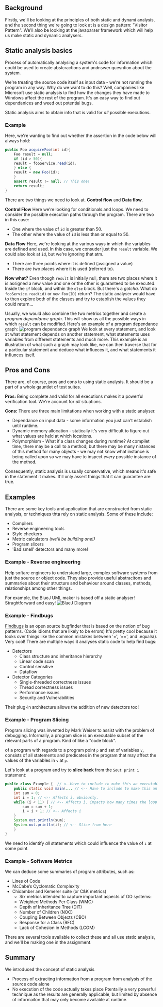 ## Background
Firstly, we'll be looking at the principles of both static and dynami analysis, and the second thing we're going to look at is a design pattern: "Visitor Pattern".
We'll also be looking at the javaparser framework which will help us make static and dynamic analysers.

## Static analysis basics
Process of automatically analysing a system's code for information which could be used to create abstcractions and andnswer quesntion about the system.

We're treating the source code itself as input data - we're not running the program in any way. Why do we want to do this? Well, companies like Microsoft use static analysis to find how the changes they have made to Windows affect the rest of the program. It's an easy way to find out dependanices and weed out potential bugs.

Static analysis aims to obtain info that is valid for *all* possible executions.

### Example
Here, we're wanting to find out whether the assertion in the code below will always hold:
```java
public Foo acquireFoo(int id){
	Foo result = null;
	if (id > 50){
	result = fooService.read(id);
	} else {
	result = new Foo(id);
	}
	assert result != null; // This one!
	return result;
}
```
There are two things we need to look at. **Control flow** and **Data flow.** 

**Control Flow**
Here we're looking for conditionals and loops.
We need to consider the possible execution paths through the program. There are two in this case:
* One where the value of `id` is greater than 50.
* The other where the value of `id` is less than or equal to 50.

**Data Flow**
Here, we're looking at the various ways in which the variables are defined and used. In this case, we consuder just the `result` variable. We could also look at `id`, but we're ignoring that atm.
* There are three points where it is defined (assigned a value)
* There are two places where it is used (referred to).

**Now what?**
Even though `result` is initially null, there are two places where it is assigned a new value and one or the other is guaranteed to be executed. Inside the `if` block, and within the `else` block. 
But there's a *gotcha*. What do `fooService.read(id)` or `new Foo(ID)` return?
The static analyser would have to then explore both of the classes and try to establish the values they could return...

Usually, we would also  combine the two metrics together and create a *program dependance graph*. This will show us all the possible ways in which `result` can be modified.
Here's an example of a program dependance graph:
![program dependance graph](https://i.ibb.co/Pjgg9bP/Screenshot-2020-10-11-163528.png)
We look at every statement, and look at what statement depends on another statement, what statements uses variables from different statements and much more.
This example is an illustration of what such a graph may look like, we can then traverse that for a particular statement and deduce what influeces it, and what statements it influnces itself.

## Pros and Cons
There are, of course, pros and cons to using static analysis. It should be a part of a whole gauntlet of test suites.

**Pros:**
Being complete and valid for all executions makes it a powerful verification tool. We're account for *all* situations.

**Cons:**
There are three main limitations when working with a static analyser.
* Dependance on input data - some information you just can't establish until runtime.
* Dynamic memory allocation - statically it's very difficult to figure out what values are held at which locations.
* Polymorphism - What if a class changes during runtime? At compilet time, there may be a call to a method, but there may be many nistances of this method for many objects - we may not know what instance is being called upon so we may have to inspect *every* possible instance of the method.

Consequently, static analysis is usually conservative, which means it's safe in the statement it makes. It'll only assert things that it can guarantee are true.

## Examples
There are some key tools and application that are constructed from static analysis, or techniques thta rely on static analysis.
Some of these include:
* Compilers
* Reverse engineering tools
* Style checkers
* Metric calculators *(we'll be building one!)*
* Program slicers
* 'Bad smell' detectors and many more!

### Example - Reverse engineering
Help softare engineers to understand large, complex software systems from just the source or object code.
They also provide useful abstracitons and summaries about their structure and behaviour around classes, methods, relationships among other things. 

For example, the BlueJ UML maker is based off a static analyser! Straghtforward and easy!
![BlueJ Diagram](https://www.researchgate.net/profile/Andre_Calitz/publication/281550826/figure/fig1/AS:391514858508293@1470355824954/Creating-UML-like-class-diagrams-in-BlueJ.png)

### Example - Findbugs
[Findbugs](http://findbugs.sourceforge.net/) is an open source bugfinder that is based on the notion of bug patterns. (Code idioms that are likely to be errors) It's pretty cool because it looks over things like the common mistakes between '=', '==', and .equals(). Very cool!
There are multiple ways it analyses static code to help find bugs:
* Detectors
	* Class structure and inheritance hierarchy
	* Linear code scan
	* Control sensitive
	* Dataflow
* Detector Categories
	* Single-threaded correctness issues
	* Thread correctness issues
	* Performance issues
	* Security and Vulnerabilities

Their plug-in architecture allows the addition of new detectors too! 

### Example - Program Slicing
Program slicing was invented by Mark Weiser to assist with the problem of debugging. Informally, a program slice is an executable subset of the relevant parts
of a program. Kind of like a "code block".

of a program with regards to a program point `p` and set of variables `v`,
consists of all statements and predicates in the program that may
affect the values of the variables in `v` at `p`.

Let's look at a program and try to **slice back** from the `Sout print i` statement:
```java
public class Example {  // <--Have to include to make this an executable subset
	public static void main(... // <-- Have to include to make this an executable subset
	int sum = 0; 
	int i = 1; // <-- Affects i, obviously.
	while (i < 11) { // <-- Affects i, impacts how many times the loop is executed.
		sum = sum + 1;
		i = i + 1; // <-- Affects i
	} 
	System.out.println(sum); 
	System.out.println(i); // <-- Slice from here
	}
}
```
We need to identify *all* statements which could influence the value of `i` at some point.

### Example - Software Metrics
We can deduce some summaries of program attributes, such as:
* Lines of Code 
* McCabe’s Cyclomatic Complexity 
* Chidamber and Kemerer suite (or C&K metrics) 
	* Six metrics intended to capture important aspects of OO systems: 
	* Weighted Methods Per Class (WMC) 
	* Depth of Inheritance Tree (DIT) 
	* Number of Children (NOC) 
	* Coupling Between Objects (CBO) 
	* Response for a Class (RFC) 
	* Lack of Cohesion in Methods (LCOM) 

There are several tools available to collect these and all use static analysis, and we'll be making one in the assignment.

## Summary
We introduced the concept of static analysis.
* Process of extracitng information from a program from analysis of the source code alone
* No execution of the code actually takes place
Ptentailly a very powerful technique as the results are generally applicable, but limited by absence of informaiton that may only become available at runtime.

